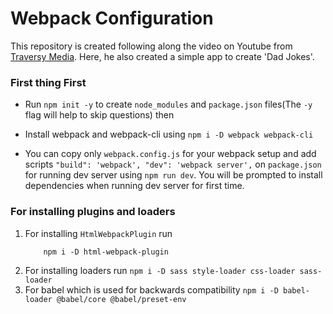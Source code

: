 # Webpack Configuration

This repository is created following along the video on Youtube from [Traversy Media](https://www.youtube.com/watch?v=IZGNcSuwBZs&t=1370s). Here, he also created a simple app to create 'Dad Jokes'. 

### First thing First
* Run `npm init -y` to create `node_modules` and `package.json` files(The `-y` flag will help to skip questions) then
* Install webpack and webpack-cli using `npm i -D webpack webpack-cli`

* You can copy only `webpack.config.js` for your webpack setup and add scripts
    ` "build": 'webpack',
      "dev": 'webpack server',
    `
on `package.json` for running dev server using `npm run dev`. You will be prompted to install dependencies when running dev server for first time.

### For installing plugins and loaders

1. For installing `HtmlWebpackPlugin` run 
    ```
        npm i -D html-webpack-plugin
    ```
2. For installing loaders run
    ```npm i -D sass style-loader css-loader sass-loader```
3. For babel which is used for backwards compatibility
    ```npm i -D babel-loader @babel/core @babel/preset-env```